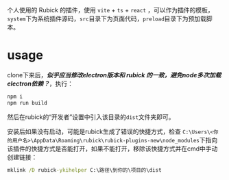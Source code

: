 个人使用的 Rubick 的插件，使用 `vite` + `ts` + `react` ，可以作为插件的模板，`system`下为系统插件源码，`src`目录下为页面代码，`preload`目录下为预加载脚本。

# usage

clone下来后，***似乎应当修改electron版本和 rubick 的一致，避免node多次加载electron依赖？***，执行：

```bash
npm i
npm run build
```

然后在rubick的“开发者”设置中引入该目录的`dist`文件夹即可。

安装后如果没有启动，可能是rubick生成了错误的快捷方式，检查 `C:\Users\<你的用户名>\AppData\Roaming\rubick\rubick-plugins-new\node_modules`下指向该插件的快捷方式是否能打开，如果不能打开，移除该快捷方式并在cmd中手动创建链接：

```cmd
mklink /D rubick-ykihelper C:\路径\到你的\项目的\dist
```

